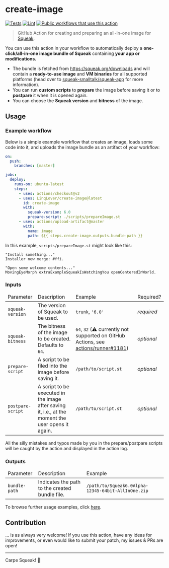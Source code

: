 # create-image

[![Tests](https://img.shields.io/github/workflow/status/LinqLover/create-image/%F0%9F%A7%AA%20Test?label=%F0%9F%A7%AA%20Test)](https://github.com/LinqLover/create-image/actions/workflows/test.yml)
[![Lint](https://img.shields.io/github/workflow/status/LinqLover/create-image/%F0%9F%A7%B5%20Lint?label=%F0%9F%A7%B5%20Lint)](https://github.com/LinqLover/create-image/actions/workflows/lint.yml)
[![Public workflows that use this action](https://img.shields.io/endpoint?url=https%3A%2F%2Fused-by.vercel.app%2Fapi%2Fgithub-actions%2Fused-by%3Faction%3DLinqLover%2Fcreate-image%26badge%3Dtrue)](https://sourcegraph.com/search?q=context:global+LinqLover/create-image+file:.github/workflows&patternType=literal)

> GitHub Action for creating and preparing an all-in-one image for [Squeak](https://squeak.org/).

You can use this action in your workflow to automatically deploy a **one-click/all-in-one image bundle of Squeak** containing **your app or modifications.**
- The bundle is fetched from <https://squeak.org/downloads> and will contain a **ready-to-use image** and **VM binaries** for all supported platforms (head over to [squeak-smalltalk/squeak-app](https://github.com/squeak-smalltalk/squeak-app) for more information).
- You can run **custom scripts** to **prepare** the image before saving it or to **postpare** it when it is opened again.
- You can choose the **Squeak version** and **bitness** of the image.

## Usage

### Example workflow

Below is a simple example workflow that creates an image, loads some code into it, and uploads the image bundle as an artifact of your workflow:

```yml
on:
  push:
    branches: [master]

jobs:
  deploy:
    runs-on: ubuntu-latest
    steps:
      - uses: actions/checkout@v2
      - uses: LinqLover/create-image@latest
        id: create-image
        with:
          squeak-version: 6.0
          prepare-script: ./scripts/prepareImage.st
      - uses: actions/upload-artifact@master
        with:
          name: image
          path: ${{ steps.create-image.outputs.bundle-path }}
```

In this example, `scripts/prepareImage.st` might look like this:

```smalltalk
"Install something..."
Installer new merge: #ffi.

"Open some welcome contents..."
MovingEyeMorph extraExampleSqueakIsWatchingYou openCenteredInWorld.
```

### Inputs

<table>
  <thead>
    <tr>
      <td>Parameter</td>
      <td>Description</td>
      <td>Example</td>
      <td>Required?</td>
    </tr>
  <tbody>
    <tr>
      <td><code>squeak-version</code></td>
      <td>The version of Squeak to be used.</td>
      <td><code>trunk</code>, <code>'6.0'</code></td>
      <td><i>required</i></td>
    </tr>
    <tr>
      <td><code>squeak-bitness</code></td>
      <td>The bitness of the image to be created. Defaults to <code>64</code>.</td>
      <td><code>64</code>, <code>32</code> (⚠ currently not supported on GitHub Actions, see <a href="https://github.com/actions/runner/issues/1181">actions/runner#1181</a>)</td>
      <td><i>optional</i></td>
    </tr>
    <tr>
      <td><code>prepare-script</code></td>
      <td>A script to be filed into the image before saving it.</td>
      <td><code>/path/to/script.st</code></td>
      <td><i>optional</i></td>
    </tr>
    <tr>
      <td><code>postpare-script</code></td>
      <td>A script to be executed in the image after saving it, i.e., at the moment the user opens it again.</td>
      <td><code>/path/to/script.st</code></td>
      <td><i>optional</i></td>
    </tr>
  </tbody>
</table>

All the silly mistakes and typos made by you in the prepare/postpare scripts will be caught by the action and displayed in the action log.

### Outputs

<table>
  <thead>
    <tr>
      <td>Parameter</td>
      <td>Description</td>
      <td>Example</td>
    </tr>
  <tbody>
    <tr>
      <td><code>bundle-path</code></td>
      <td>Indicates the path to the created bundle file.</td>
      <td><code>/path/to/Squeak6.0Alpha-12345-64bit-AllInOne.zip</code></td>
    </tr>
  </tbody>
</table>

To browse further usage examples, click [here](https://sourcegraph.com/search?q=context:global+LinqLover/create-image+file:.github/workflows&patternType=literal).

## Contribution

... is as always very welcome! If you use this action, have any ideas for improvements, or even would like to submit your patch, my issues & PRs are open!

---

Carpe Squeak! 🎈
